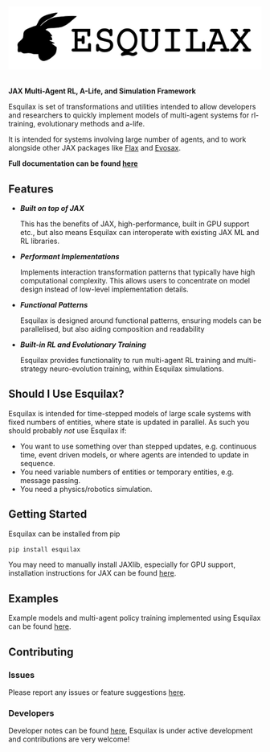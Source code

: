 <div align="center">
  <img src=".github/images/text_logo.png" />
</div>

\
**JAX Multi-Agent RL, A-Life, and Simulation Framework**

Esquilax is set of transformations and utilities
intended to allow developers and researchers to
quickly implement models of multi-agent systems
for rl-training, evolutionary methods and a-life.

It is intended for systems involving large number of
agents, and to work alongside other JAX packages
like [Flax](https://github.com/google/flax) and
[Evosax](https://github.com/RobertTLange/evosax).

**Full documentation can be found
[here](https://zombie-einstein.github.io/esquilax/)**

## Features

- ***Built on top of JAX***

  This has the benefits of JAX, high-performance, built in
  GPU support etc., but also means Esquilax can interoperate
  with existing JAX ML and RL libraries.

- ***Performant Implementations***

  Implements interaction transformation patterns that
  typically have high computational complexity. This allows users
  to concentrate on model design instead of low-level implementation
  details.

- ***Functional Patterns***

  Esquilax is designed around functional patterns, ensuring models
  can be parallelised, but also aiding composition and readability

- ***Built-in RL and Evolutionary Training***

  Esquilax provides functionality to run multi-agent RL training
  and multi-strategy neuro-evolution training, within Esquilax
  simulations.

## Should I Use Esquilax?

Esquilax is intended for time-stepped models of large scale systems
with fixed numbers of entities, where state is updated in parallel.
As such you should probably *not* use Esquilax if:

- You want to use something over than stepped updates, e.g.
  continuous time, event driven models, or where agents are intended to
  update in sequence.
- You need variable numbers of entities or temporary entities, e.g.
  message passing.
- You need a physics/robotics simulation.

## Getting Started

Esquilax can be installed from pip

``` bash
pip install esquilax
```

You may need to manually install JAXlib, especially for GPU support,
installation instructions for JAX can be found
[here](https://github.com/google/jax?tab=readme-ov-file#installation).

## Examples

Example models and multi-agent policy training implemented using Esquilax
can be found [here](/examples).

## Contributing

### Issues

Please report any issues or feature suggestions
[here](https://github.com/zombie-einstein/esquilax/issues).

### Developers

Developer notes can be found [here](.github/docs/developers.md), Esquilax
is under active development and contributions are very welcome!

